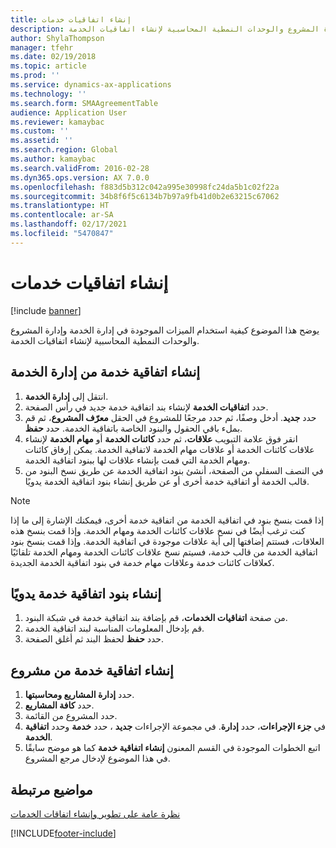 ```yaml
---
title: إنشاء اتفاقيات خدمات
description: يوضح هذا الموضوع كيفية استخدام الميزات الموجودة في إدارة الخدمة وإدارة المشروع والوحدات النمطية المحاسبية لإنشاء اتفاقيات الخدمة.
author: ShylaThompson
manager: tfehr
ms.date: 02/19/2018
ms.topic: article
ms.prod: ''
ms.service: dynamics-ax-applications
ms.technology: ''
ms.search.form: SMAAgreementTable
audience: Application User
ms.reviewer: kamaybac
ms.custom: ''
ms.assetid: ''
ms.search.region: Global
ms.author: kamaybac
ms.search.validFrom: 2016-02-28
ms.dyn365.ops.version: AX 7.0.0
ms.openlocfilehash: f883d5b312c042a995e30998fc24da5b1c02f22a
ms.sourcegitcommit: 34b8f6f5c6134b7b97a9fb41d0b2e63215c67062
ms.translationtype: HT
ms.contentlocale: ar-SA
ms.lasthandoff: 02/17/2021
ms.locfileid: "5470847"
---
```

# <a name="create-service-agreements"></a>إنشاء اتفاقيات خدمات

[!include [banner](../includes/banner.md)]

يوضح هذا الموضوع كيفية استخدام الميزات الموجودة في إدارة الخدمة وإدارة المشروع والوحدات النمطية المحاسبية لإنشاء اتفاقيات الخدمة.

## <a name="create-a-service-agreement-from-service-management"></a>إنشاء اتفاقية خدمة من إدارة الخدمة

1. انتقل إلى **إدارة الخدمة**.
2. حدد **اتفاقيات الخدمة** لإنشاء بند اتفاقية خدمة جديد في رأس الصفحة. 
3. حدد **جديد**. أدخل وصفًا، ثم حدد مرجعًا للمشروع في الحقل **معرّف المشروع**، ثم قم بملء باقي الحقول والبنود الخاصة باتفاقية الخدمة. حدد **حفظ**.
4. انقر فوق علامة التبويب **علاقات**، ثم حدد **كائنات الخدمة** أو **مهام الخدمة** لإنشاء علاقات كائنات الخدمة أو علاقات مهام الخدمة لاتفاقية الخدمة. يمكن إرفاق كائنات ومهام الخدمة التي قمت بإنشاء علاقات لها ببنود اتفاقية الخدمة.
5. في النصف السفلي من الصفحة، أنشئ بنود اتفاقية الخدمة عن طريق نسخ البنود من قالب الخدمة أو اتفاقية خدمة أخرى أو عن طريق إنشاء بنود اتفاقية الخدمة يدويًا.

> [!NOTE]
> إذا قمت بنسخ بنود في اتفاقية الخدمة من اتفاقية خدمة أخرى، فيمكنك الإشارة إلى ما إذا كنت ترغب أيضًا في نسخ علاقات كائنات الخدمة ومهام الخدمة. وإذا قمت بنسخ هذه العلاقات، فستتم إضافتها إلى أية علاقات موجودة في اتفاقية الخدمة. وإذا قمت بنسخ بنود اتفاقية الخدمة من قالب خدمة، فسيتم نسخ علاقات كائنات الخدمة ومهام الخدمة تلقائيًا كعلاقات كائنات خدمة وعلاقات مهام خدمة في بنود اتفاقية الخدمة الجديدة.

## <a name="create-service-agreement-lines-manually"></a>إنشاء بنود اتفاقية خدمة يدويًا

1. من صفحة **اتفاقيات الخدمات**، قم بإضافة بند اتفاقية خدمة في شبكة البنود. 
2. قم بإدخال المعلومات المناسبة لبند اتفاقية الخدمة. 
3. حدد **حفظ** لحفظ البند ثم أغلق الصفحة.

## <a name="create-a-service-agreement-from-project"></a>إنشاء اتفاقية خدمة من مشروع

1. حدد **إدارة المشاريع ومحاسبتها**.
2. حدد **كافة المشاريع**.
3. حدد المشروع من القائمة.
4. في **جزء الإجراءات**‬، حدد **إدارة**. في مجموعة الإجراءات **جديد** ، حدد **خدمة** وحدد **اتفاقية الخدمة**.
5. اتبع الخطوات الموجودة في القسم المعنون **إنشاء اتفاقية خدمة** كما هو موضح سابقًا في هذا الموضوع لإدخال مرجع المشروع.


## <a name="related-topics"></a>مواضيع مرتبطة

[نظرة عامة على تطوير وإنشاء اتفاقات الخدمات](service-agreements.md)




[!INCLUDE[footer-include](../../includes/footer-banner.md)]